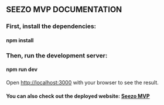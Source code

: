 ## SEEZO MVP DOCUMENTATION
### First, install the dependencies:

  

#### npm install

### Then, run the development server:

  

#### npm run dev


  

Open [http://localhost:3000](http://localhost:3000) with your browser to see the result.
#### You can also check out the deployed website: [Seezo MVP ](https://seezo-assignment-shorya-hayarans-projects.vercel.app/login)
